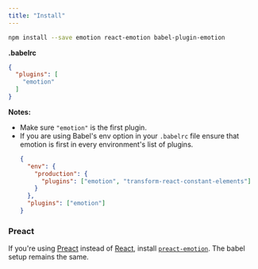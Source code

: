 ```yaml
---
title: "Install"
---
```


```bash
npm install --save emotion react-emotion babel-plugin-emotion
```

**.babelrc**
```json
{
  "plugins": [
    "emotion"
  ]
}
```

**Notes:**
- Make sure `"emotion"` is the first plugin.
- If you are using Babel's env option in your `.babelrc` file ensure that emotion is first in every environment's list of plugins.
  ```json
  {
    "env": {
      "production": {
        "plugins": ["emotion", "transform-react-constant-elements"]
      }
    },
    "plugins": ["emotion"]
  }
  ```

### Preact

If you're using [Preact](https://github.com/developit/preact) instead of [React](https://github.com/facebook/react), install [`preact-emotion`](./preact). The babel setup remains the same.
